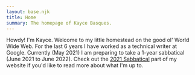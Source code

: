 ```yaml
---
layout: base.njk
title: Home
summary: The homepage of Kayce Basques.
---
```


Howdy! I'm Kayce. Welcome to my little homestead on the good ol' World Wide Web.
For the last 6 years I have worked as a technical writer at Google. Currently
(May 2021) I am preparing to take a 1-year sabbatical (June 2021 to June 2022).
Check out the [2021 Sabbatical](/sabbatical/) part of my website if you'd
like to read more about what I'm up to.
